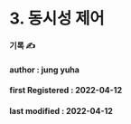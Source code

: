 # 3. 동시성 제어

**기록 ✍️**

#### author : jung yuha

#### **first Registered : 2022-04-12**

#### last modified : **2022-04-12**
